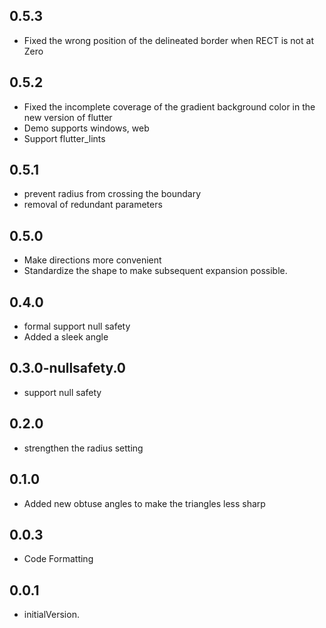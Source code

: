 ## 0.5.3

* Fixed the wrong position of the delineated border when RECT is not at Zero

## 0.5.2

* Fixed the incomplete coverage of the gradient background color in the new version of flutter
* Demo supports windows, web
* Support flutter_lints

## 0.5.1

* prevent radius from crossing the boundary
* removal of redundant parameters

## 0.5.0

* Make directions more convenient
* Standardize the shape to make subsequent expansion possible.

## 0.4.0

* formal support null safety
* Added a sleek angle

## 0.3.0-nullsafety.0

* support null safety

## 0.2.0

* strengthen the radius setting

## 0.1.0

* Added new obtuse angles to make the triangles less sharp

## 0.0.3

* Code Formatting

## 0.0.1

* initialVersion.
